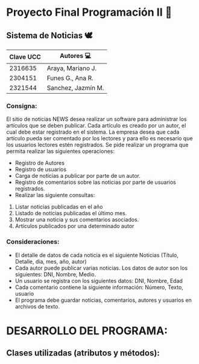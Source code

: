 # Proyecto Final Programación II 🦢
## Sistema de Noticias 🕊️

| Clave UCC | Autores   💻      |
| --------- | --------------    |
| 2316635   | Araya, Mariano J. |
| 2304151   | Funes G., Ana R.  |
| 2321544   | Sanchez, Jazmín M.|

### Consigna:
El sitio de noticias NEWS desea realizar un software para administrar los artículos que se
deben publicar. Cada artículo es creado por un autor, el cual debe estar registrado en el
sistema. La empresa desea que cada artículo pueda ser comentado por los lectores y para
ello es necesario que los usuarios lectores estén registrados.
Se pide realizar un programa que permita realizar las siguientes operaciones:
- Registro de Autores
- Registro de usuarios
- Carga de noticias a publicar por parte de un autor.
- Registro de comentarios sobre las noticias por parte de usuarios registrados.
- Realizar las siguiente consultas:
1. Listar noticias publicadas en el año
2. Listado de noticias publicadas el último mes.
3. Mostrar una noticia y sus comentarios asociados.
4. Artículos publicados por una determinado autor
### Consideraciones:
- El detalle de datos de cada noticia es el siguiente Noticias (Título, Detalle, dia, mes, año,
autor)
- Cada autor puede publicar varias noticias. Los datos de autor son los siguientes: DNI,
Nombre, Medio.
- Un usuario se registra con los siguientes datos: DNI, Nombre, Edad
- Cada comentario contiene la siguiente información: Número, Texto, usuario
- El programa debe guardar noticias, comentarios, autores y usuarios en archivos de texto.


# DESARROLLO DEL PROGRAMA:
## Clases utilizadas (atributos y métodos):